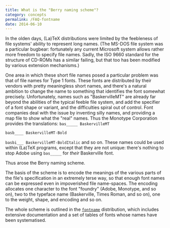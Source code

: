 ```yaml
---
title: What is the "Berry naming scheme"?
category: concepts
permalink: /FAQ-fontname
date: 2014-06-10
---
```


In the olden days, (La)TeX distributions were limited by the
feebleness of file systems' ability to represent long names.  (The
MS-DOS file system was a particular bugbear: fortunately any current
Microsoft system allows rather more freedom to specify file names.
Sadly, the ISO&nbsp;9660 standard for the structure of CD-ROMs has a
similar failing, but that too has been modified by various extension
mechanisms.)

One area in which these short file names posed a particular problem
was that of file names for Type&nbsp;1 fonts.
These fonts are distributed by their vendors with
pretty meaningless short names, and there's a natural ambition to
change the name to something that identifies the font somewhat
precisely.  Unfortunately, names such as "BaskervilleMT" are
already far beyond the abilities of the typical feeble file system,
and add the specifier of a font shape or variant, and the difficulties
spiral out of control.  Font companies deal with the issue by
inventing silly names, and providing a map file to show what the
"real" names.  Thus the Monotype Corporation provides the
translations:
  `bas_____ BaskervilleMT`

  `basb____ BaskervilleMT-Bold`

  `basbi___ BaskervilleMT-BoldItalic`
and so on.  These names could be used within (La)TeX programs,
except that they are not unique: there's nothing to stop Adobe using
`bas_____` for _their_ Baskerville font.

Thus arose the Berry naming scheme.

The basis of the scheme is to encode the meanings of the various parts
of the file's specification in an extremely terse way, so that enough
font names can be expressed even in impoverished file name-spaces.  The
encoding allocates one character to the font "foundry" (Adobe, Monotype,
and so on), two to the typeface name (Baskerville, Times Roman, and so
on), one to the weight, shape, and encoding and so on.  

The whole scheme is outlined in the [`fontname`](https://ctan.org/pkg/fontname) distribution,
which includes extensive documentation and a set of tables of fonts
whose names have been systematised.

